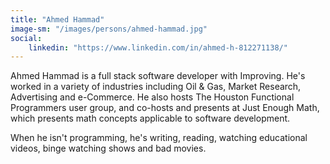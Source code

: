 ```yaml
---
title: "Ahmed Hammad"
image-sm: "/images/persons/ahmed-hammad.jpg"
social: 
    linkedin: "https://www.linkedin.com/in/ahmed-h-812271138/"
---
```

Ahmed Hammad is a full stack software developer with Improving. He's worked in a variety of industries including Oil & Gas, Market Research, Advertising and e-Commerce. He also hosts The Houston Functional Programmers user group, and co-hosts and presents at Just Enough Math, which presents math concepts applicable to software development.

When he isn't programming, he's writing, reading, watching educational videos, binge watching shows and bad movies.